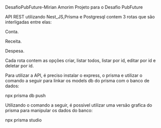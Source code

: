 DesafioPubFuture-Mirian Amorim
Projeto para o Desafio PubFuture

API REST utilizando Nest_JS,Prisma e Postgresql
contem 3 rotas que são interligadas entre elas:

Conta.

Receita.

Despesa.

Cada rota contem as opções criar, listar todos, listar por id, editar por id e deletar por id.

Para utilizar a API, é preciso instalar o express, o prisma e utilizar o comando a seguir para linkar os models db do prisma com o banco de dados:

npx prisma db push

Utilizando o comando a seguir, é possivel utilizar uma versão grafica do prisma para manipular os dados do banco:

npx prisma studio